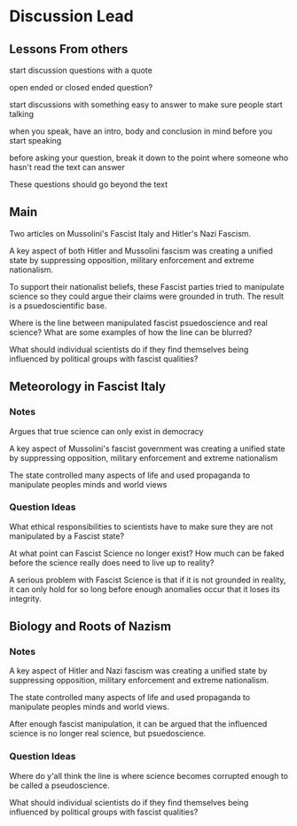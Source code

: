 # Discussion Lead

## Lessons From others

start discussion questions with a quote

open ended or closed ended question?

start discussions with something easy to answer to make sure people start talking

when you speak, have an intro, body and conclusion in mind before you start speaking

before asking your question, break it down to the point where someone who hasn't read the text can answer

These questions should go beyond the text

## Main

Two articles on Mussolini's Fascist Italy and Hitler's Nazi Fascism.

A key aspect of both Hitler and Mussolini fascism was creating a unified state by suppressing opposition, military enforcement and extreme nationalism.

To support their nationalist beliefs, these Fascist parties tried to manipulate science so they could argue their claims were grounded in truth. The result is a psuedoscientific base.

Where is the line between manipulated fascist psuedoscience and real science? What are some examples of how the line can be blurred?

What should individual scientists do if they find themselves being influenced by political groups with fascist qualities?


## Meteorology in Fascist Italy

### Notes

Argues that true science can only exist in democracy

A key aspect of Mussolini's fascist government was creating a unified state by suppressing opposition, military enforcement  and extreme nationalism

The state controlled many aspects of life and used propaganda to manipulate peoples minds and world views


### Question Ideas



What ethical responsibilities to scientists have to make sure they are not manipulated by a Fascist state?

At what point can Fascist Science no longer exist? How much can be faked before the science really does need to live up to reality?

A serious problem with Fascist Science is that if it is not grounded in reality, it can only hold for so long before enough anomalies occur that it loses its integrity.

## Biology and Roots of Nazism

### Notes

A key aspect of Hitler and Nazi fascism was creating a unified state by suppressing opposition, military enforcement and extreme nationalism.

The state controlled many aspects of life and used propaganda to manipulate peoples minds and world views.


After enough fascist manipulation, it can be argued that the influenced science is no longer real science, but psuedoscience.

### Question Ideas

Where do y'all think the line is where science becomes corrupted enough to be called a pseudoscience.

What should individual scientists do if they find themselves being influenced by political groups with fascist qualities?
